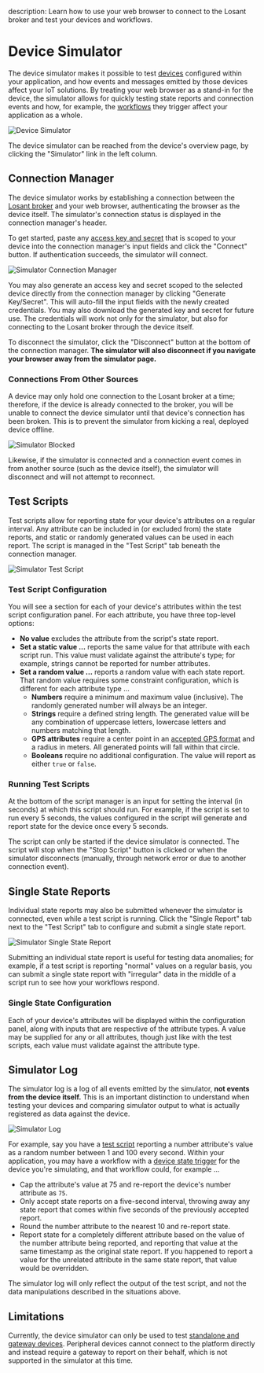 description: Learn how to use your web browser to connect to the Losant broker and test your devices and workflows.

# Device Simulator

The device simulator makes it possible to test [devices](/devices/overview/) configured within your application, and how events and messages emitted by those devices affect your IoT solutions. By treating your web browser as a stand-in for the device, the simulator allows for quickly testing state reports and connection events and how, for example, the [workflows](/workflows/overview/) they trigger affect your application as a whole.

![Device Simulator](/images/devices/simulator-overview.png "Device Simulator")

The device simulator can be reached from the device's overview page, by clicking the "Simulator" link in the left column.

## Connection Manager

The device simulator works by establishing a connection between the [Losant broker](/mqtt/overview/#the-losant-message-broker) and your web browser, authenticating the browser as the device itself. The simulator's connection status is displayed in the connection manager's header.

To get started, paste any [access key and secret](/applications/access-keys/) that is scoped to your device into the connection manager's input fields and click the "Connect" button. If authentication succeeds, the simulator will connect.

![Simulator Connection Manager](/images/devices/simulator-connection-manager.png "Simulator Connection Manager")

You may also generate an access key and secret scoped to the selected device directly from the connection manager by clicking "Generate Key/Secret". This will auto-fill the input fields with the newly created credentials. You may also download the generated key and secret for future use. The credentials will work not only for the simulator, but also for connecting to the Losant broker through the device itself.

To disconnect the simulator, click the "Disconnect" button at the bottom of the connection manager. **The simulator will also disconnect if you navigate your browser away from the simulator page.**

### Connections From Other Sources

A device may only hold one connection to the Losant broker at a time; therefore, if the device is already connected to the broker, you will be unable to connect the device simulator until that device's connection has been broken. This is to prevent the simulator from kicking a real, deployed device offline.

![Simulator Blocked](/images/devices/simulator-blocked.png "Simulator Blocked")

Likewise, if the simulator is connected and a connection event comes in from another source (such as the device itself), the simulator will disconnect and will not attempt to reconnect.

## Test Scripts

Test scripts allow for reporting state for your device's attributes on a regular interval. Any attribute can be included in (or excluded from) the state reports, and static or randomly generated values can be used in each report. The script is managed in the "Test Script" tab beneath the connection manager.

![Simulator Test Script](/images/devices/simulator-test-script.png "Simulator Test Script")

### Test Script Configuration

You will see a section for each of your device's attributes within the test script configuration panel. For each attribute, you have three top-level options:

- **No value** excludes the attribute from the script's state report.
- **Set a static value ...** reports the same value for that attribute with each script run. This value must validate against the attribute's type; for example, strings cannot be reported for number attributes.
- **Set a random value ...** reports a random value with each state report. That random value requires some constraint configuration, which is different for each attribute type ...
    - **Numbers** require a minimum and maximum value (inclusive). The randomly generated number will always be an integer.
    - **Strings** require a defined string length. The generated value will be any combination of uppercase letters, lowercase letters and numbers matching that length.
    - **GPS attributes** require a center point in an [accepted GPS format](/devices/state/#state-attributes) and a radius in meters. All generated points will fall within that circle.
    - **Booleans** require no additional configuration. The value will report as either `true` or `false`.

### Running Test Scripts

At the bottom of the script manager is an input for setting the interval (in seconds) at which this script should run. For example, if the script is set to run every 5 seconds, the values configured in the script will generate and report state for the device once every 5 seconds.

The script can only be started if the device simulator is connected. The script will stop when the "Stop Script" button is clicked or when the simulator disconnects (manually, through network error or due to another connection event).

## Single State Reports

Individual state reports may also be submitted whenever the simulator is connected, even while a test script is running. Click the "Single Report" tab next to the "Test Script" tab to configure and submit a single state report.

![Simulator Single State Report](/images/devices/simulator-single-report.png "Simulator Single State Report")

Submitting an individual state report is useful for testing data anomalies; for example, if a test script is reporting "normal" values on a regular basis, you can submit a single state report with "irregular" data in the middle of a script run to see how your workflows respond.

### Single State Configuration

Each of your device's attributes will be displayed within the configuration panel, along with inputs that are respective of the attribute types. A value may be supplied for any or all attributes, though just like with the test scripts, each value must validate against the attribute type.

## Simulator Log

The simulator log is a log of all events emitted by the simulator, **not events from the device itself.** This is an important distinction to understand when testing your devices and comparing simulator output to what is actually registered as data against the device.

![Simulator Log](/images/devices/simulator-log.png "Simulator Log")

For example, say you have a [test script](#test-scripts) reporting a number attribute's value as a random number between 1 and 100 every second. Within your application, you may have a workflow with a [device state trigger](/workflows/triggers/device/) for the device you're simulating, and that workflow could, for example ...

- Cap the attribute's value at 75 and re-report the device's number attribute as `75`.
- Only accept state reports on a five-second interval, throwing away any state report that comes within five seconds of the previously accepted report.
- Round the number attribute to the nearest 10 and re-report state.
- Report state for a completely different attribute based on the value of the number attribute being reported, and reporting that value at the same timestamp as the original state report. If you happened to report a value for the unrelated attribute in the same state report, that value would be overridden.

The simulator log will only reflect the output of the test script, and not the data manipulations described in the situations above.

## Limitations

Currently, the device simulator can only be used to test [standalone and gateway devices](/devices/overview/#device-type). Peripheral devices cannot connect to the platform directly and instead require a gateway to report on their behalf, which is not supported in the simulator at this time.
